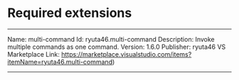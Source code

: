# Required extensions

---

Name: multi-command
Id: ryuta46.multi-command
Description: Invoke multiple commands as one command.
Version: 1.6.0
Publisher: ryuta46
VS Marketplace Link: https://marketplace.visualstudio.com/items?itemName=ryuta46.multi-command)

---
